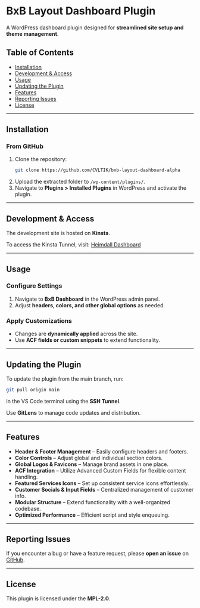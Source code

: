 # BxB Layout Dashboard Plugin

A WordPress dashboard plugin designed for **streamlined site setup and theme management**.

## Table of Contents

* [Installation](#installation)
* [Development & Access](#development--access)
* [Usage](#usage)
* [Updating the Plugin](#updating-the-plugin)
* [Features](#features)
* [Reporting Issues](#reporting-issues)
* [License](#license)

---

## Installation

### From GitHub

1. Clone the repository:
   ```sh
   git clone https://github.com/CVLTIK/bxb-layout-dashboard-alpha
   ```
2. Upload the extracted folder to `/wp-content/plugins/`.
3. Navigate to **Plugins > Installed Plugins** in WordPress and activate the plugin.

---

## Development & Access

The development site is hosted on **Kinsta**.

To access the Kinsta Tunnel, visit:
[Heimdall Dashboard](https://my.kinsta.com/sites/details/4a83a403-56dd-430c-81d5-f3985a180ea4/03d0928d-4ed1-432c-a63c-c0e70925f05f?idCompany=8e1ab945-725e-425f-8819-f55d846b58a3)

---

## Usage

### Configure Settings

1. Navigate to **BxB Dashboard** in the WordPress admin panel.
2. Adjust **headers, colors, and other global options** as needed.

### Apply Customizations

* Changes are **dynamically applied** across the site.
* Use **ACF fields or custom snippets** to extend functionality.

---

## Updating the Plugin

To update the plugin from the main branch, run:

```sh
git pull origin main
```

in the VS Code terminal using the **SSH Tunnel**.

Use **GitLens** to manage code updates and distribution.

---

## Features

* **Header & Footer Management** – Easily configure headers and footers.
* **Color Controls** – Adjust global and individual section colors.
* **Global Logos & Favicons** – Manage brand assets in one place.
* **ACF Integration** – Utilize Advanced Custom Fields for flexible content handling.
* **Featured Services Icons** – Set up consistent service icons effortlessly.
* **Customer Socials & Input Fields** – Centralized management of customer info.
* **Modular Structure** – Extend functionality with a well-organized codebase.
* **Optimized Performance** – Efficient script and style enqueuing.

---

## Reporting Issues

If you encounter a bug or have a feature request, please **open an issue** on [GitHub](https://github.com/CVLTIK/BxB-Layout-Dashboard/issues).

---

## License

This plugin is licensed under the **MPL-2.0**.
